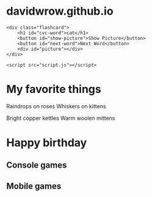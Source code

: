 # davidwrow.github.io
<!DOCTYPE html>
<html lang="en">
<head>
    <meta charset="UTF-8">
    <title>flash cards</title>
    <link rel="stylesheet" href="styles.css">
</head>
<body>

    <div class="flashcard">
        <h1 id="cvc-word">cat</h1>
        <button id="show-picture">Show Picture</button>
        <button id="next-word">Next Word</button>
        <div id="picture"></div>
    </div>

    <script src="script.js"></script>
</body>
</html>
<h1>My favorite things</h1>
<p>Raindrops on roses Whiskers on kittens</p>
<p>Bright copper kettles Warm woolen mittens</p>

<h1>
Happy birthday</h1>
<h2>
Console games</h2>
<h2>
Mobile games</h2>
